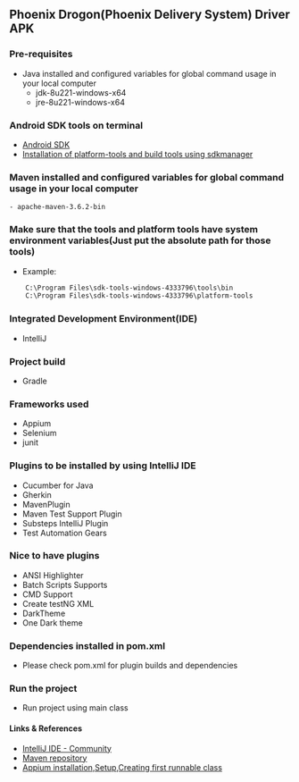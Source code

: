 ## **Phoenix Drogon(Phoenix Delivery System) Driver APK**

### Pre-requisites
- Java installed and configured variables for global command usage in your local computer
    - jdk-8u221-windows-x64
    - jre-8u221-windows-x64
    
### Android SDK tools on terminal
* [Android SDK](https://developer.android.com/studio#downloads)
* [Installation of platform-tools and build tools using sdkmanager](https://developer.android.com/studio/command-line/sdkmanager.html)
    
### Maven installed and configured variables for global command usage in your local computer
    - apache-maven-3.6.2-bin

### Make sure that the tools and platform tools have system environment variables(Just put the absolute path for those tools)
* Example: 
```cmd
    C:\Program Files\sdk-tools-windows-4333796\tools\bin 
    C:\Program Files\sdk-tools-windows-4333796\platform-tools
```

### Integrated Development Environment(IDE) 
- IntelliJ

### Project build 
- Gradle

### Frameworks used 
- Appium
- Selenium 
- junit

### Plugins to be installed by using IntelliJ IDE
- Cucumber for Java
- Gherkin
- MavenPlugin
- Maven Test Support Plugin
- Substeps IntelliJ Plugin
- Test Automation Gears

### Nice to have plugins
- ANSI Highlighter
- Batch Scripts Supports
- CMD Support
- Create testNG XML
- DarkTheme
- One Dark theme

### Dependencies installed in pom.xml
* Please check pom.xml for plugin builds and dependencies

### Run the project
* Run project using main class

#### Links & References
* [IntelliJ IDE - Community](https://www.jetbrains.com/idea/download/#section=windows)
* [Maven repository](https://mvnrepository.com/)
* [Appium installation,Setup,Creating first runnable class](https://www.youtube.com/watch?v=5rUIT9KxheE&list=PLK7KNOA7vbPNyT-9Zo0ij-iKDCQq7A0BM)